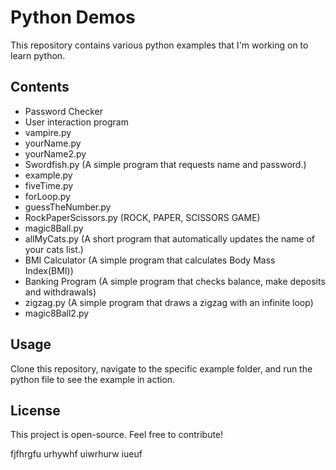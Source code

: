 # Python Demos

This repository contains various python examples that I'm working on to learn python.

## Contents

- Password Checker
- User interaction program
- vampire.py
- yourName.py
- yourName2.py
- Swordfish.py (A simple program that requests name and password.)
- example.py 
- fiveTime.py
- forLoop.py
- guessTheNumber.py 
- RockPaperScissors.py (ROCK, PAPER, SCISSORS GAME)
- magic8Ball.py
- allMyCats.py (A short program that automatically updates the name of your cats list.)
- BMI Calculator (A simple program that calculates Body Mass Index(BMI))
- Banking Program (A simple program that checks balance, make deposits and withdrawals)
- zigzag.py (A simple program that draws a zigzag with an infinite loop)
- magic8Ball2.py

## Usage

Clone this repository, navigate to the specific example folder, and run the python file to see the example in action.

## License

This project is open-source. Feel free to contribute!

fjfhrgfu  urhywhf uiwrhurw iueuf